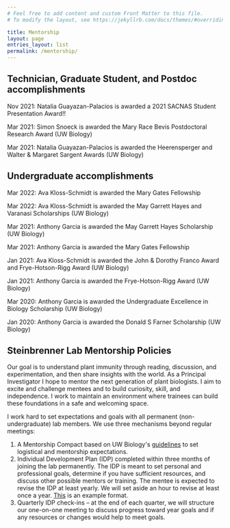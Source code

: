 ```yaml
---
# Feel free to add content and custom Front Matter to this file.
# To modify the layout, see https://jekyllrb.com/docs/themes/#overriding-theme-defaults

title: Mentorship
layout: page
entries_layout: list
permalink: /mentorship/
---
```


## Technician, Graduate Student, and Postdoc accomplishments

Nov 2021: Natalia Guayazan-Palacios is awarded a 2021 SACNAS Student Presentation Award!!

Mar 2021: Simon Snoeck is awarded the Mary Race Bevis Postdoctoral Research Award (UW Biology)

Mar 2021: Natalia Guayazan-Palacios is awarded the Heerensperger and Walter & Margaret Sargent Awards (UW Biology)


## Undergraduate accomplishments

Mar 2022: Ava Kloss-Schmidt is awarded the Mary Gates Fellowship

Mar 2022: Ava Kloss-Schmidt is awarded the May Garrett Hayes and  Varanasi Scholarships (UW Biology)

Mar 2021: Anthony Garcia is awarded the May Garrett Hayes Scholarship (UW Biology)

Mar 2021: Anthony Garcia is awarded the Mary Gates Fellowship

Jan 2021: Ava Kloss-Schmidt is awarded the John & Dorothy Franco Award and Frye-Hotson-Rigg Award (UW Biology)

Jan 2021: Anthony Garcia is awarded the Frye-Hotson-Rigg Award (UW Biology)

Mar 2020: Anthony Garcia is awarded the Undergraduate Excellence in Biology Scholarship (UW Biology)

Jan 2020: Anthony Garcia is awarded the Donald S Farner Scholarship (UW Biology)

## Steinbrenner Lab Mentorship Policies

Our goal is to understand plant immunity through reading, discussion, and experimentation, and then share insights with the world. As a Principal Investigator I hope to mentor the next generation of plant biologists. I aim to excite and challenge mentees and to build curiosity, skill, and independence. I work to maintain an environment where trainees can build these foundations in a safe and welcoming space.

I work hard to set expectations and goals with all permanent (non-undergraduate) lab members. We use three mechanisms beyond regular meetings:
1. A Mentorship Compact based on UW Biology's <a href="https://www.biology.washington.edu/sites/default/files/general/Biology_MentorshipCompactChecklist_2021-04-28.docx">guidelines</a> to set logistical and mentorship expectations.
2. Individual Development Plan (IDP) completed within three months of joining the lab permanently.  The IDP is meant to set personal and professional goals, determine if you have sufficient resources, and discuss other possible mentors or training.  The mentee is expected to revise the IDP at least yearly.  We will set aside an hour to revise at least once a year.
  <a href="http://depts.washington.edu/mbtguw/wordpress/wp-content/uploads/IDP.docx">This</a> is an example format.
3. Quarterly IDP check-ins – at the end of each quarter, we will structure our one-on-one meeting to discuss progress toward year goals and if any resources or changes would help to meet goals.